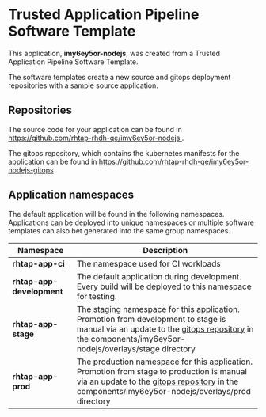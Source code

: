 # Trusted Application Pipeline Software Template

This application, **imy6ey5or-nodejs**, was created from a Trusted Application Pipeline Software Template.

The software templates create a new source and gitops deployment repositories with a sample source application. 

## Repositories

The source code for your application can be found in [https://github.com/rhtap-rhdh-qe/imy6ey5or-nodejs ](https://github.com/rhtap-rhdh-qe/imy6ey5or-nodejs ).
 
The gitops repository, which contains the kubernetes manifests for the application can be found in 
[https://github.com/rhtap-rhdh-qe/imy6ey5or-nodejs-gitops ](https://github.com/rhtap-rhdh-qe/imy6ey5or-nodejs-gitops ) 

## Application namespaces 

The default application will be found in the following namespaces. Applications can be deployed into unique namespaces or multiple software templates can also bet generated into the same group namespaces.  

|  Namespace   |  Description   |  
| -------- | -------- |
| **rhtap-app-ci** | The namespace used for CI workloads |
| **rhtap-app-development** | The default application during development. Every build will be deployed to this namespace for testing. |
| **rhtap-app-stage** | The staging namespace for this application. Promotion from development to stage is manual via an update to the [gitops repository](https://github.com/rhtap-rhdh-qe/imy6ey5or-nodejs-gitops ) in the components/imy6ey5or-nodejs/overlays/stage directory |
| **rhtap-app-prod** | The production namespace for this application. Promotion from stage to production is manual via an update to the [gitops repository](https://github.com/rhtap-rhdh-qe/imy6ey5or-nodejs-gitops ) in the components/imy6ey5or-nodejs/overlays/prod directory |